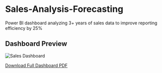 # Sales-Analysis-Forecasting
Power BI dashboard analyzing 3+ years of sales data to improve reporting efficiency by 25%
## Dashboard Preview
![Sales Dashboard](screenshots/dashboard_preview.png)

[Download Full Dashboard PDF](Sales_Dashboard_Preview.pdf)

